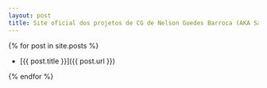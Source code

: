 ```yaml
---
layout: post
title: Site oficial dos projetos de CG de Nelson Guedes Barroca (AKA Sanctus Immortalis)
---
```



{% for post in site.posts %}


* [{{ post.title }}]({{ post.url }})

{% endfor %}
